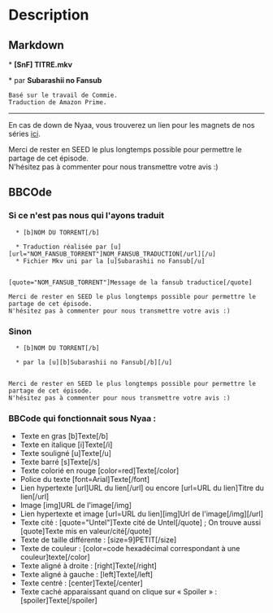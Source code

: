 # Description

## Markdown


 \* **[SnF] TITRE.mkv**  

 \* par **Subarashii no Fansub**

```
Basé sur le travail de Commie.  
Traduction de Amazon Prime.  
```

***
En cas de down de Nyaa, vous trouverez un lien pour les magnets de nos séries [ici](https://subarashii-no-fansub.github.io/magnet.txt).

Merci de rester en SEED le plus longtemps possible pour permettre le partage de cet épisode.  
N'hésitez pas à commenter pour nous transmettre votre avis :)

## BBCOde

### Si ce n'est pas nous qui l'ayons traduit

```
  * [b]NOM DU TORRENT[/b]

  * Traduction réalisée par [u][url="NOM_FANSUB_TORRENT"]NOM_FANSUB_TRADUCTION[/url][/u]
  * Fichier Mkv uni par la [u]Subarashii no Fansub[/u]


[quote="NOM_FANSUB_TORRENT"]Message de la fansub traductice[/quote]

Merci de rester en SEED le plus longtemps possible pour permettre le partage de cet épisode.
N'hésitez pas à commenter pour nous transmettre votre avis :)
```

### Sinon

```
  * [b]NOM DU TORRENT[/b]

  * par la [u][b]Subarashii no Fansub[/b][/u]


Merci de rester en SEED le plus longtemps possible pour permettre le partage de cet épisode.
N'hésitez pas à commenter pour nous transmettre votre avis :)
```

### BBCode qui fonctionnait sous Nyaa :

+ Texte en gras 	[b]Texte[/b]
+ Texte en italique 	[i]Texte[/i]
+ Texte souligné 	[u]Texte[/u]
+ Texte barré 	[s]Texte[/s]
+ Texte colorié en rouge 	[color=red]Texte[/color]
+ Police du texte 	[font=Arial]Texte[/font]
+ Lien hypertexte 	[url]URL du lien[/url] ou encore [url=URL du lien]Titre du lien[/url]
+ Image 	[img]URL de l'image[/img] 	
+ Lien hypertexte et image 	[url=URL du lien][img]Url de l'image[/img][/url] 	
+ Texte cité : [quote="Untel"]Texte cité de Untel[/quote] ; On trouve aussi [quote]Texte mis en valeur/cité[/quote]
+ Texte de taille différente : [size=9]PETIT[/size]
+ Texte de couleur : [color=code hexadécimal correspondant à une couleur]texte[/color]
+ Texte aligné à droite : [right]Texte[/right]
+ Texte aligné à gauche : [left]Texte[/left]
+ Texte centré : [center]Texte[/center]
+ Texte caché apparaissant quand on clique sur « Spoiler » : [spoiler]Texte[/spoiler]
